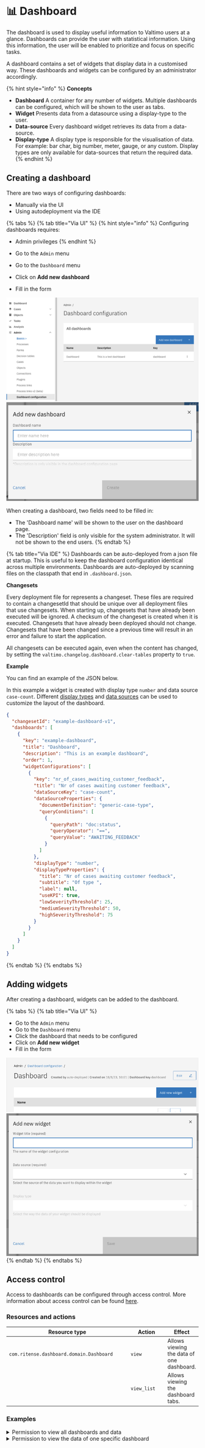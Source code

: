 # 📊 Dashboard

The dashboard is used to display useful information to Valtimo users at a glance. Dashboards can provide the user with statistical information. Using this information, the user will be enabled to prioritize and focus on specific tasks.

A dashboard contains a set of widgets that display data in a customised way. These dashboards and widgets can be configured by an administrator accordingly.

{% hint style="info" %}
**Concepts**

* **Dashboard** A container for any number of widgets. Multiple dashboards can be configured, which will be shown to the user as tabs.
* **Widget** Presents data from a datasource using a display-type to the user.
* **Data-source** Every dashboard widget retrieves its data from a data-source.
* **Display-type** A display type is responsible for the visualisation of data. For example: bar char, big number, meter, gauge, or any custom. Display types are only available for data-sources that return the required data.
{% endhint %}

## Creating a dashboard

There are two ways of configuring dashboards:

* Manually via the UI
* Using autodeployment via the IDE

{% tabs %}
{% tab title="Via UI" %}
{% hint style="info" %}
Configuring dashboards requires:

* Admin privileges
{% endhint %}

* Go to the `Admin` menu
* Go to the `Dashboard` menu
* Click on **Add new dashboard**
* Fill in the form

![admin-dashboard-configuration.png](../../.gitbook/assets/admin-dashboard-configuration.png) ![add-new-dashboard.png](../../.gitbook/assets/add-new-dashboard.png)

When creating a dashboard, two fields need to be filled in:

* The 'Dashboard name' will be shown to the user on the dashboard page.
* The 'Description' field is only visible for the system administrator. It will not be shown to the end users.
{% endtab %}

{% tab title="Via IDE" %}
Dashboards can be auto-deployed from a json file at startup. This is useful to keep the dashboard configuration identical across multiple environments. Dashboards are auto-deployed by scanning files on the classpath that end in `.dashboard.json`.

**Changesets**

Every deployment file for represents a changeset. These files are required to contain a changesetId that should be unique over all deployment files that use changesets. When starting up, changesets that have already been executed will be ignored. A checksum of the changeset is created when it is executed. Changesets that have already been deployed should not change. Changesets that have been changed since a previous time will result in an error and failure to start the application.

All changesets can be executed again, even when the content has changed, by setting the `valtimo.changelog.dashboard.clear-tables` property to `true`.

**Example**

You can find an example of the JSON below.

In this example a widget is created with display type `number` and data source `case-count`. Different [display types](widget-display-types.md) and [data sources](dashboard.md) can be used to customize the layout of the dashboard.

```json
{
  "changesetId": "example-dashboard-v1",
  "dashboards": [
    {
      "key": "example-dashboard",
      "title": "Dashboard",
      "description": "This is an example dashboard",
      "order": 1,
      "widgetConfigurations": [
        {
          "key": "nr_of_cases_awaiting_customer_feedback",
          "title": "Nr of cases awaiting customer feedback",
          "dataSourceKey": "case-count",
          "dataSourceProperties": {
            "documentDefinition": "generic-case-type",
            "queryConditions": [
              {
                "queryPath": "doc:status",
                "queryOperator": "==",
                "queryValue": "AWAITING_FEEDBACK"
              }
            ]
          },
          "displayType": "number",
          "displayTypeProperties": {
            "title": "Nr of cases awaiting customer feedback",
            "subtitle": "Of type ",
            "label": null,
            "useKPI": true,
            "lowSeverityThreshold": 25,
            "mediumSeverityThreshold": 50,
            "highSeverityThreshold": 75
          }
        }
      ]
    }
  ]
}
```
{% endtab %}
{% endtabs %}

## Adding widgets

After creating a dashboard, widgets can be added to the dashboard.

{% tabs %}
{% tab title="Via UI" %}
* Go to the `Admin` menu
* Go to the `Dashboard` menu
* Click the dashboard that needs to be configured
* Click on **Add new widget**
* Fill in the form

![admin-widget-configuration.png](../../.gitbook/assets/admin-widget-configuration.png) ![add-new-widget.png](../../.gitbook/assets/add-new-widget.png)
{% endtab %}
{% endtabs %}

## Access control

Access to dashboards can be configured through access control. More information about access control can be found [here](https://docs.valtimo.nl/features/access-control).

### Resources and actions

<table><thead><tr><th width="357">Resource type</th><th width="111">Action</th><th>Effect</th></tr></thead><tbody><tr><td><code>com.ritense.dashboard.domain.Dashboard</code></td><td><code>view</code></td><td>Allows viewing the data of one dashboard.</td></tr><tr><td></td><td><code>view_list</code></td><td>Allows viewing the dashboard tabs.</td></tr></tbody></table>

### Examples

<details>

<summary>Permission to view all dashboards and data</summary>

<pre class="language-json" data-overflow="wrap"><code class="lang-json">[
    {
<strong>        "resourceType": "com.ritense.dashboard.domain.Dashboard",
</strong>        "action": "view",
        "conditions": []
    },
    {
        "resourceType": "com.ritense.dashboard.domain.Dashboard",
        "action": "view_list",
        "conditions": []
    }
]
</code></pre>

</details>

<details>

<summary>Permission to view the data of one specific dashboard</summary>

{% code overflow="wrap" %}
```json
[
   {
      "resourceType": "com.ritense.dashboard.domain.Dashboard",
      "action": "view",
      "conditions": [
         {
            "type": "field",
            "field": "key",
            "operator": "==",
            "value": "management-dashboard"
         }
      ]
   },
   {
      "resourceType": "com.ritense.dashboard.domain.Dashboard",
      "action": "view_list",
      "conditions": [
         {
            "type": "field",
            "field": "key",
            "operator": "==",
            "value": "management-dashboard"
         }
      ]
   }
]
```
{% endcode %}

</details>
